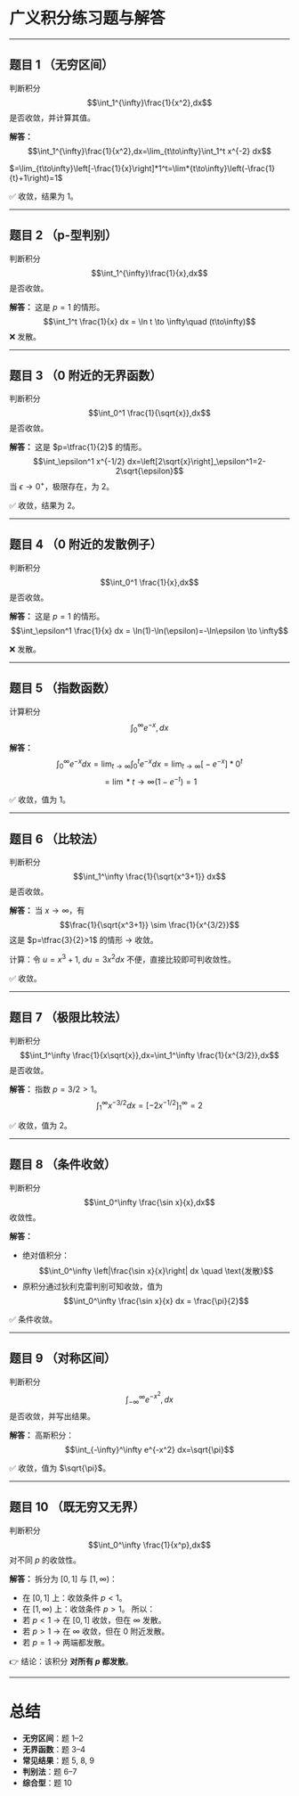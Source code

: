 
# 广义积分练习题与解答

---

## 题目 1 （无穷区间）

判断积分
$$\int_1^{\infty}\frac{1}{x^2},dx$$
是否收敛，并计算其值。

**解答：**
$$\int_1^{\infty}\frac{1}{x^2},dx=\lim_{t\to\infty}\int_1^t x^{-2} dx$$
 
$=\lim_{t\to\infty}\left[-\frac{1}{x}\right]*1^t=\lim*{t\to\infty}\left(-\frac{1}{t}+1\right)=1$
  
✅ 收敛，结果为 1。

---

## 题目 2 （p-型判别）

判断积分
$$\int_1^{\infty}\frac{1}{x},dx$$
是否收敛。

**解答：**
这是 $p=1$ 的情形。
$$\int_1^t \frac{1}{x} dx = \ln t \to \infty\quad (t\to\infty)$$
❌ 发散。

---

## 题目 3 （0 附近的无界函数）

判断积分
$$\int_0^1 \frac{1}{\sqrt{x}},dx$$
是否收敛。

**解答：**
这是 $p=\tfrac{1}{2}$ 的情形。
$$\int_\epsilon^1 x^{-1/2} dx=\left[2\sqrt{x}\right]_\epsilon^1=2-2\sqrt{\epsilon}$$
当 $\epsilon\to 0^+$，极限存在，为 2。
  
✅ 收敛，结果为 2。

---

## 题目 4 （0 附近的发散例子）

判断积分
$$\int_0^1 \frac{1}{x},dx$$
是否收敛。

**解答：**
这是 $p=1$ 的情形。
$$\int_\epsilon^1 \frac{1}{x} dx = \ln(1)-\ln(\epsilon)=-\ln\epsilon \to \infty$$
  
❌ 发散。

---

## 题目 5 （指数函数）

计算积分
$$\int_0^\infty e^{-x},dx$$

**解答：**
$$\int_0^\infty e^{-x} dx=\lim_{t\to\infty}\int_0^t e^{-x} dx=\lim_{t\to\infty}\big[-e^{-x}\big]*0^t$$
$$=\lim*{t\to\infty}(1-e^{-t})=1$$
  
✅ 收敛，值为 1。

---

## 题目 6 （比较法）

判断积分
$$\int_1^\infty \frac{1}{\sqrt{x^3+1}} dx$$
是否收敛。

**解答：**
当 $x\to\infty$，有
$$\frac{1}{\sqrt{x^3+1}} \sim \frac{1}{x^{3/2}}$$
这是 $p=\tfrac{3}{2}>1$ 的情形 → 收敛。

计算：令 $u=x^3+1,\ du=3x^2 dx$ 不便，直接比较即可判收敛性。
  
✅ 收敛。

---

## 题目 7 （极限比较法）

判断积分
$$\int_1^\infty \frac{1}{x\sqrt{x}},dx=\int_1^\infty \frac{1}{x^{3/2}},dx$$
是否收敛。

**解答：**
指数 $p=3/2>1$。
$$\int_1^\infty x^{-3/2} dx = \left[-2x^{-1/2}\right]_1^\infty = 2$$
  
✅ 收敛，值为 2。

---

## 题目 8 （条件收敛）

判断积分
$$\int_0^\infty \frac{\sin x}{x},dx$$
收敛性。

**解答：**

* 绝对值积分：
  $$\int_0^\infty \left|\frac{\sin x}{x}\right| dx \quad \text{发散}$$
* 原积分通过狄利克雷判别可知收敛，值为
  $$\int_0^\infty \frac{\sin x}{x} dx = \frac{\pi}{2}$$
  
✅ 条件收敛。

---

## 题目 9 （对称区间）

判断积分
$$\int_{-\infty}^{\infty} e^{-x^2},dx$$
是否收敛，并写出结果。

**解答：**
高斯积分：
$$\int_{-\infty}^\infty e^{-x^2} dx=\sqrt{\pi}$$
  
✅ 收敛，值为 $\sqrt{\pi}$。

---

## 题目 10 （既无穷又无界）

判断积分
$$\int_0^\infty \frac{1}{x^p},dx$$
对不同 $p$ 的收敛性。

**解答：**
拆分为 $[0,1]$ 与 $[1,\infty)$：

* 在 $[0,1]$ 上：收敛条件 $p<1$。
* 在 $[1,\infty)$ 上：收敛条件 $p>1$。
  所以：
* 若 $p<1$ → 在 $[0,1]$ 收敛，但在 $\infty$ 发散。
* 若 $p>1$ → 在 $\infty$ 收敛，但在 0 附近发散。
* 若 $p=1$ → 两端都发散。
  
👉 结论：该积分 **对所有 $p$ 都发散**。

---

# 总结

* **无穷区间**：题 1–2
* **无界函数**：题 3–4
* **常见结果**：题 5, 8, 9
* **判别法**：题 6–7
* **综合型**：题 10

